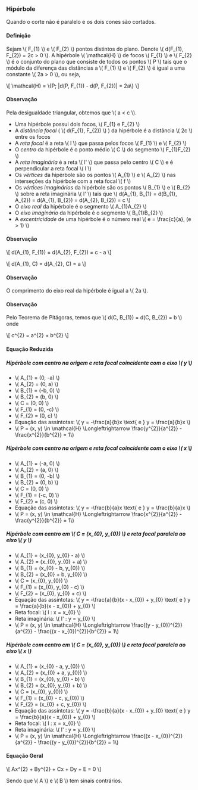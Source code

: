 ### Hipérbole

Quando o corte não é paralelo e os dois cones são cortados.

#### Definição

Sejam \\( F_{1} \\) e \\( F_{2} \\) pontos distintos do plano. Denote \\( d(F_{1}, F_{2}) = 2c > 0 \\). A hipérbole \\( \mathcal{H} \\) de focos \\( F_{1} \\) e \\( F_{2} \\) é o conjunto do plano que consiste de todos os pontos \\( P \\) tais que o módulo da diferença das distâncias a \\( F_{1} \\) e \\( F_{2} \\) é igual a uma constante \\( 2a > 0 \\), ou seja,

\\[
\mathcal{H} = \\{P; |d(P, F_{1}) - d(P, F_{2})| = 2a\\}
\\]

#### Observação

Pela desigualdade triangular, obtemos que \\( a < c \\).

- Uma hipérbole possui dois focos, \\( F_{1} e F_{2} \\)
- A *distância focal* ( \\( d(F_{1}, F_{2}) \\) ) da hipérbole é a distância \\( 2c \\) entre os focos
- A *reta focal* é a reta \\( l \\) que passa pelos focos \\( F_{1} \\) e \\( F_{2} \\)
- O *centro* da hipérbole é o ponto médio \\( C \\) do segmento \\( F_{1}F_{2} \\)
- A *reta imaginária* é a reta \\( l' \\) que passa pelo centro \\( C \\) e é perpendicular a reta focal \\( l \\)
- Os *vértices* da hipérbole são os pontos \\( A_{1} \\) e \\( A_{2} \\) nas interseções da hipérbole com a reta focal \\( f \\)
- Os *vértices imaginários* da hipérbole são os pontos \\( B_{1} \\) e \\( B_{2} \\) sobre a reta imaginária \\( l' \\) tais que \\( d(A_{1}, B_{1} = d(B_{1}, A_{2}) = d(A_{1}, B_{2}) = d(A_{2}, B_{2}) = c \\)
- O *eixo real* da hipérbole é o segmento \\( A_{1}A_{2} \\)
- O *eixo imaginário* da hipérbole é o segmento \\( B_{1}B_{2} \\)
- A *excentricidade* de uma hipérbole é o número real \\( e = \frac{c}{a}, (e > 1) \\)

#### Observação

\\[
d(A_{1}, F_{1}) = d(A_{2}, F_{2}) = c - a
\\]

\\[
d(A_{1}, C) = d(A_{2}, C) = a
\\]

#### Observação

O comprimento do eixo real da hipérbole é igual a \\( 2a \\).

#### Observação

Pelo Teorema de Pitágoras, temos que \\( d(C, B_{1}) = d(C, B_{2}) = b \\) onde

\\[
c^{2} = a^{2} + b^{2}
\\]

#### Equação Reduzida

##### Hipérbole com centro na origem e reta focal coincidente com o eixo \\( y \\)

- \\( A_{1} = (0, -a) \\)
- \\( A_{2} = (0, a) \\)
- \\( B_{1} = (-b, 0) \\)
- \\( B_{2} = (b, 0) \\)
- \\( C = (0, 0) \\)
- \\( F_{1} = (0, -c) \\)
- \\( F_{2} = (0, c) \\)
- Equação das assíntotas: \\( y = -\frac{a}{b}x \text{ e } y = \frac{a}{b}x \\)
- \\( P = (x, y) \in \mathcal{H} \Longleftrightarrow \frac{y^{2}}{a^{2}} - \frac{x^{2}}{b^{2}} = 1\\)

##### Hipérbole com centro na origem e reta focal coincidente com o eixo \\( x \\)

- \\( A_{1} = (-a, 0) \\)
- \\( A_{2} = (a, 0) \\)
- \\( B_{1} = (0, -b) \\)
- \\( B_{2} = (0, b) \\)
- \\( C = (0, 0) \\)
- \\( F_{1} = (-c, 0) \\)
- \\( F_{2} = (c, 0) \\)
- Equação das assíntotas: \\( y = -\frac{b}{a}x \text{ e } y = \frac{b}{a}x \\)
- \\( P = (x, y) \in \mathcal{H} \Longleftrightarrow \frac{x^{2}}{a^{2}} - \frac{y^{2}}{b^{2}} = 1\\)

##### Hipérbole com centro em \\( C = (x_{0}, y_{0}) \\) e reta focal paralela ao eixo \\( y \\)

- \\( A_{1} = (x_{0}, y_{0} - a) \\)
- \\( A_{2} = (x_{0}, y_{0} + a) \\)
- \\( B_{1} = (x_{0} - b, y_{0}) \\)
- \\( B_{2} = (x_{0} + b, y_{0}) \\)
- \\( C = (x_{0}, y_{0}) \\)
- \\( F_{1} = (x_{0}, y_{0} - c) \\)
- \\( F_{2} = (x_{0}, y_{0} + c) \\)
- Equação das assíntotas: \\( y = -\frac{a}{b}(x - x_{0}) + y_{0} \text{ e } y = \frac{a}{b}(x - x_{0}) + y_{0} \\)
- Reta focal: \\( l : x = x_{0} \\)
- Reta imaginária: \\( l' : y = y_{0} \\)
- \\( P = (x, y) \in \mathcal{H} \Longleftrightarrow \frac{(y - y_{0})^{2}}{a^{2}} - \frac{(x - x_{0})^{2}}{b^{2}} = 1\\)

##### Hipérbole com centro em \\( C = (x_{0}, y_{0}) \\) e reta focal paralela ao eixo \\( x \\)

- \\( A_{1} = (x_{0} - a, y_{0}) \\)
- \\( A_{2} = (x_{0} + a, y_{0}) \\)
- \\( B_{1} = (x_{0}, y_{0} - b) \\)
- \\( B_{2} = (x_{0}, y_{0} + b) \\)
- \\( C = (x_{0}, y_{0}) \\)
- \\( F_{1} = (x_{0} - c, y_{0}) \\)
- \\( F_{2} = (x_{0} + c, y_{0}) \\)
- Equação das assíntotas: \\( y = -\frac{b}{a}(x - x_{0}) + y_{0} \text{ e } y = \frac{b}{a}(x - x_{0}) + y_{0} \\)
- Reta focal: \\( l : x = x_{0} \\)
- Reta imaginária: \\( l' : y = y_{0} \\)
- \\( P = (x, y) \in \mathcal{H} \Longleftrightarrow \frac{(x - x_{0})^{2}}{a^{2}} - \frac{(y - y_{0})^{2}}{b^{2}} = 1\\)

#### Equação Geral

\\[
Ax^{2} + By^{2} + Cx + Dy + E = 0
\\]

Sendo que \\( A \\) e \\( B \\) tem sinais contrários.
